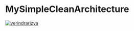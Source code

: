 # MySimpleCleanArchitecture

[![verindrarizya](https://circleci.com/gh/verindrarizya/MySimpleCleanArchitecture.svg?style=svg)](https://circleci.com/gh/verindrarizya/MySimpleCleanArchitecture)
